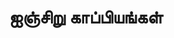 ---
layout: tagpage
title: "ஐஞ்சிறு காப்பியங்கள்"
tag: ஐஞ்சிறு காப்பியங்கள்
description: "ஐஞ்சிறு காப்பியங்கள் தொடர்புடைய நூல்கள்/கட்டுரைகள்"
robots: noindex
---